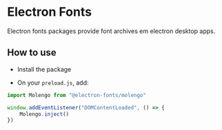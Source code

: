 # Electron Fonts

Electron fonts packages provide font archives em electron desktop apps.

## How to use

* Install the package

* On your `preload.js`, add:

```ts
import Molengo from "@electron-fonts/molengo"

window.addEventListener("DOMContentLoaded", () => {
    Molengo.inject()
})
```
